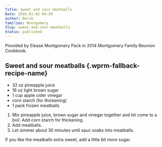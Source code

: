 ```yaml
---
Title: Sweet and sour meatballs
Date: 2016-01-02 04:59
author: Derik
families: Montgomery
Slug: sweet-and-sour-meatballs
Status: published
---
```


Provided by Elease Montgomery Pack in 2014 Montgomery Family Reunion Cookbook. <!--WPRM Recipe 200-->

<div class="wprm-fallback-recipe">

Sweet and sour meatballs {.wprm-fallback-recipe-name}
------------------------

<div class="wprm-fallback-recipe-ingredients">

-   32 oz pineapple juice
-   16 oz light brown sugar
-   1 cup apple cider vinegar
-   corn starch (for thickening)
-   1 pack frozen meatballs

</div>

<div class="wprm-fallback-recipe-instructions">

1.  Mix pineapple juice, brown sugar and vinegar together and let come to a boil. Add corn starch for thickening.
2.  Add meatballs.
3.  Let simmer about 30 minutes until sauc soaks into meatballs.

</div>

<div class="wprm-fallback-recipe-notes">

If you like the meatballs extra sweet, add a little bit more sugar.

</div>

</div>

<!--End WPRM Recipe-->

